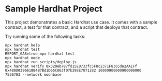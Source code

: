 # Sample Hardhat Project

This project demonstrates a basic Hardhat use case. It comes with a sample contract, a test for that contract, and a script that deploys that contract.

Try running some of the following tasks:

```shell
npx hardhat help
npx hardhat test
REPORT_GAS=true npx hardhat test
npx hardhat node
npx hardhat run scripts/deploy.js
npx hardhat verify 0x329eb787fd15E0733fc5F8c2371F8365de2AA1Ff 0x488D03966188487Bd1D65C863f07b298E7871282 10000000000000000000 7536703 --network moonbase  
```
